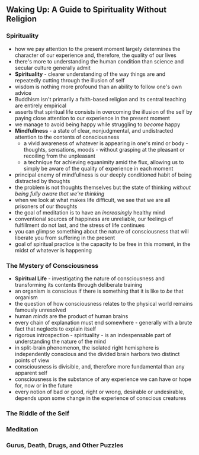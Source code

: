 ## Waking Up: A Guide to Spirituality Without Religion


### Spirituality
- how we pay attention to the present moment largely determines the character of our experience and, therefore, the quality of our lives
- there's more to understanding the human condition than science and secular culture generally admit
- **Spirituality** - clearer understanding of the way things are and repeatedly cutting through the illusion of self
- wisdom is nothing more profound than an ability to follow one's own advice
- Buddhism isn't primarily a faith-based religion and its central teaching are entirely empirical
- asserts that spiritual life consists in overcoming the illusion of the self by paying close attention to our experience in the present moment
- we manage to avoid being happy while struggling to *become* happy
- **Mindfullness** - a state of clear, nonjudgmental, and undistracted attention to the contents of consciousness
  - a vivid awareness of whatever is appearing in one's mind or body - thoughts, sensations, moods - without grasping at the pleasant or recoiling from the unpleasant
  - a technique for achieving equanimity amid the flux, allowing us to simply be aware of the quality of experience in each moment
- principal enemy of mindfullness is our deeply conditioned habit of being distracted by thoughts
- the problem is not thoughts themselves but the state of thinking *without being fully aware that we're thinking*
- when we look at what makes life difficult, we see that we are all prisoners of our thoughts
- the goal of meditation is to have an *increasingly* healthy mind
- conventional sources of happiness are unreliable, our feelings of fulfillment do not last, and the stress of life continues
- you can glimpse something about the nature of consciousness that will liberate you from suffering in the present
- goal of spiritual practice is the capacity to be free in this moment, in the midst of whatever is happening


### The Mystery of Consciousness
- **Spiritual Life** - investigating the nature of consciousness and transforming its contents through deliberate training
- an organism is conscious if there is something that it is like to *be* that organism
- the question of how consciousness relates to the physical world remains famously unresolved
- human *minds* are the product of human brains
- every chain of explanation must end somewhere - generally with a brute fact that neglects to explain itself
- rigorous introspection - spirituality - is an indespensable part of understanding the nature of the mind
- in split-brain phenomenon, the isolated right hemisphere is independently conscious and the divided brain harbors two distinct points of view
- consciousness is divisible, and, therefore more fundamental than any apparent self
- consciousness is the substance of any experience we can have or hope for, now or in the future
- every notion of bad or good, right or wrong, desirable or undesirable, depends upon some change in the experience of conscious creatures


### The Riddle of the Self


### Meditation


### Gurus, Death, Drugs, and Other Puzzles
